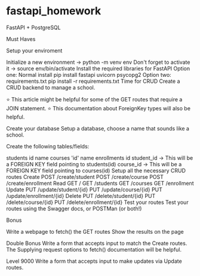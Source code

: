 # fastapi_homework

FastAPI + PostgreSQL

Must Haves

Setup your enviroment

Initialize a new environment -> python -m venv env
Don't forget to activate it -> source env/bin/activate
Install the required libraries for FastAPI
Option one: Normal install
pip install fastapi uvicorn psycopg2
Option two: requirements.txt
pip install -r requirements.txt
Time for CRUD
Create a CRUD backend to manage a school.

⭐ This article might be helpful for some of the GET routes that require a JOIN statement. ⭐ This documentation about ForeignKey types will also be helpful.

Create your database
Setup a database, choose a name that sounds like a school.

Create the following tables/fields:

students
id
name
courses
'id'
name
enrollments
id
student_id -> This will be a FOREIGN KEY field pointing to students(id)
course_id -> This will be a FOREIGN KEY field pointing to courses(id)
Setup all the necessary CRUD routes
Create
POST /create/student
POST /create/course
POST /create/enrollment
Read
GET /
GET /students
GET /courses
GET /enrollment
Update
PUT /update/student/{id}
PUT /update/course/{id}
PUT /update/enrollment/{id}
Delete
PUT /delete/student/{id}
PUT /delete/course/{id}
PUT /delete/enrollment/{id}
Test your routes
Test your routes using the Swagger docs, or POSTMan (or both!)

Bonus

Write a webpage to fetch() the GET routes
Show the results on the page

Double Bonus
Write a form that accepts input to match the Create routes.
The Supplying request options to fetch() documentation will be helpful.

Level 9000
Write a form that accepts input to make updates via Update routes.
